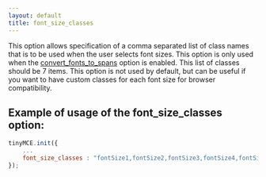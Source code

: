 ```yaml
---
layout: default
title: font_size_classes
---
```


This option allows specification of a comma separated list of class names that is to be used when the user selects font sizes. This option is only used when the [convert_fonts_to_spans](https://www.tiny.cloud/docs-3x/reference/configuration/Configuration3x@convert_fonts_to_spans/) option is enabled. This list of classes should be 7 items. This option is not used by default, but can be useful if you want to have custom classes for each font size for browser compatibility.

## Example of usage of the font_size_classes option:

```js
tinyMCE.init({
	...
	font_size_classes : "fontSize1,fontSize2,fontSize3,fontSize4,fontSize5,fontSize6,fontSize7"
});
```
